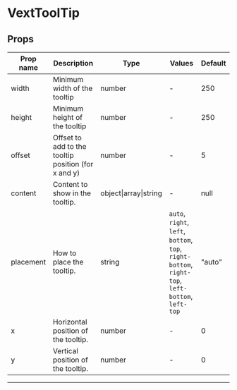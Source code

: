 # VextToolTip

## Props

| Prop name | Description                                         | Type                  | Values                                                                                           | Default |
| --------- | --------------------------------------------------- | --------------------- | ------------------------------------------------------------------------------------------------ | ------- |
| width     | Minimum width of the tooltip                        | number                | -                                                                                                | 250     |
| height    | Minimum height of the tooltip                       | number                | -                                                                                                | 250     |
| offset    | Offset to add to the tooltip position (for x and y) | number                | -                                                                                                | 5       |
| content   | Content to show in the tooltip.                     | object\|array\|string | -                                                                                                | null    |
| placement | How to place the tooltip.                           | string                | `auto`, `right`, `left`, `bottom`, `top`, `right-bottom`, `right-top`, `left-bottom`, `left-top` | "auto"  |
| x         | Horizontal position of the tooltip.                 | number                | -                                                                                                | 0       |
| y         | Vertical position of the tooltip.                   | number                | -                                                                                                | 0       |

---
